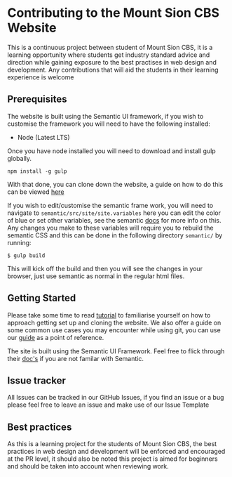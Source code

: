 # Contributing to the Mount Sion CBS Website

This is a continuous project between student of Mount Sion CBS, it is a learning opportunity where students get industry standard advice and direction while gaining exposure to the best practises in web design and development. Any contributions that will aid the students in their learning experience is welcome

## Prerequisites

The website is built using the Semantic UI framework, if you wish to customise the framework you will need to have the following installed:

- Node (Latest LTS)

Once you have node installed you will need to download and install gulp globally.

```
npm install -g gulp
```

With that done, you can clone down the website, a guide on how to do this can be viewed [here](docs/Tutorial.md)

If you wish to edit/customise the semantic frame work, you will need to navigate to `semantic/src/site/site.variables` here you can edit the color of blue or set other variables, see the semantic [docs](https://semantic-ui.com/usage/theming.html) for more info on this.
Any changes you make to these variables will require you to rebuild the semantic CSS and this can be done in the following directory `semantic/` by running:

```
$ gulp build
```

This will kick off the build and then you will see the changes in your browser, just use semantic as normal in the regular html files.


## Getting Started

Please take some time to read [tutorial](docs/Tutorial.md) to familiarise yourself on how to approach getting set up and cloning the website. We also offer a guide on some common use cases you may encounter while using git, you can use our [guide](docs/git-commands.md) as a point of reference.

The site is built using the Semantic UI Framework. Feel free to flick through their [doc's](https://semantic-ui.com/) if you are not familar with Semantic.

## Issue tracker

All Issues can be tracked in our GitHub Issues, if you find an issue or a bug please feel free to leave an issue and make use of our Issue Template

## Best practices

As this is a learning project for the students of Mount Sion CBS, the best practices in web design and development will be enforced and encouraged at the PR level, it should also be noted this project is aimed for beginners and should be taken into account when reviewing work. 